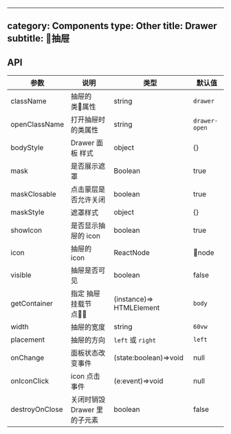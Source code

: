 
---
category: Components
type: Other
title: Drawer
subtitle: 抽屉
---

## API
| 参数 | 说明 | 类型 | 默认值 |
| --- | --- | --- | --- |
| className | 抽屉的类属性 | string | `drawer` |
| openClassName | 打开抽屉时的类属性 | string | `drawer-open`|
| bodyStyle | Drawer 面板 样式 | object | {} |
| mask | 是否展示遮罩 | Boolean | true |
| maskClosable | 点击蒙层是否允许关闭 | boolean | true |
| maskStyle | 遮罩样式 | object | {} |
| showIcon | 是否显示抽屉的 icon | boolean | true |
| icon | 抽屉的 icon | ReactNode | node |
| visible | 抽屉是否可见 | boolean | false |
| getContainer | 指定 抽屉挂载节点 | (instance)=> HTMLElement | `body` |
| width | 抽屉的宽度 | string | `60vw` |
| placement | 抽屉的方向 | `left` 或 `right` | `left` |
| onChange  | 面板状态改变事件 |  (state:boolean)=>void | null |
| onIconClick | icon 点击事件 | (e:event)=>void | null
| destroyOnClose | 关闭时销毁 Drawer 里的子元素 | boolean | false |



